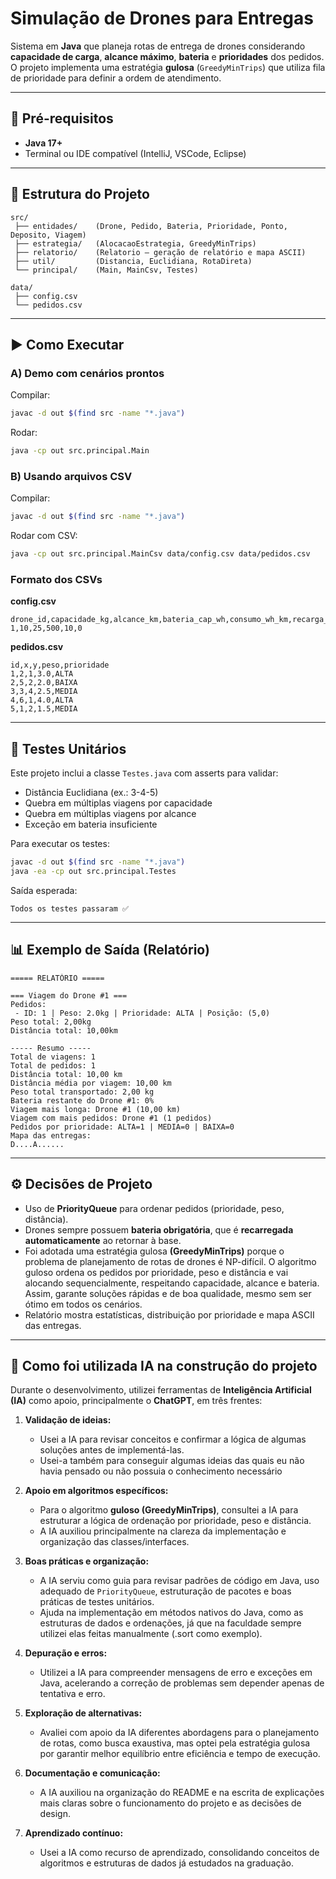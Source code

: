 # Simulação de Drones para Entregas

Sistema em **Java** que planeja rotas de entrega de drones considerando **capacidade de carga**, **alcance máximo**, **bateria** e **prioridades** dos pedidos.  
O projeto implementa uma estratégia **gulosa** (`GreedyMinTrips`) que utiliza fila de prioridade para definir a ordem de atendimento.

---

## 🚀 Pré-requisitos
- **Java 17+**
- Terminal ou IDE compatível (IntelliJ, VSCode, Eclipse)

---

## 📂 Estrutura do Projeto
```
src/
 ├── entidades/    (Drone, Pedido, Bateria, Prioridade, Ponto, Deposito, Viagem)
 ├── estrategia/   (AlocacaoEstrategia, GreedyMinTrips)
 ├── relatorio/    (Relatorio – geração de relatório e mapa ASCII)
 ├── util/         (Distancia, Euclidiana, RotaDireta)
 └── principal/    (Main, MainCsv, Testes)

data/
 ├── config.csv
 └── pedidos.csv
```

---

## ▶️ Como Executar

### A) Demo com cenários prontos
Compilar:
```bash
javac -d out $(find src -name "*.java")
```
Rodar:
```bash
java -cp out src.principal.Main
```

### B) Usando arquivos CSV
Compilar:
```bash
javac -d out $(find src -name "*.java")
```
Rodar com CSV:
```bash
java -cp out src.principal.MainCsv data/config.csv data/pedidos.csv
```

### Formato dos CSVs

**config.csv**
```
drone_id,capacidade_kg,alcance_km,bateria_cap_wh,consumo_wh_km,recarga_wh_min
1,10,25,500,10,0
```

**pedidos.csv**
```
id,x,y,peso,prioridade
1,2,1,3.0,ALTA
2,5,2,2.0,BAIXA
3,3,4,2.5,MEDIA
4,6,1,4.0,ALTA
5,1,2,1.5,MEDIA
```

---

## 🧪 Testes Unitários

Este projeto inclui a classe `Testes.java` com asserts para validar:
- Distância Euclidiana (ex.: 3-4-5)
- Quebra em múltiplas viagens por capacidade
- Quebra em múltiplas viagens por alcance
- Exceção em bateria insuficiente

Para executar os testes:
```bash
javac -d out $(find src -name "*.java")
java -ea -cp out src.principal.Testes
```

Saída esperada:
```
Todos os testes passaram ✅
```

---

## 📊 Exemplo de Saída (Relatório)

```
===== RELATÓRIO =====

=== Viagem do Drone #1 ===
Pedidos: 
 - ID: 1 | Peso: 2.0kg | Prioridade: ALTA | Posição: (5,0)
Peso total: 2,00kg
Distância total: 10,00km

----- Resumo -----
Total de viagens: 1
Total de pedidos: 1
Distância total: 10,00 km
Distância média por viagem: 10,00 km
Peso total transportado: 2,00 kg
Bateria restante do Drone #1: 0%
Viagem mais longa: Drone #1 (10,00 km)
Viagem com mais pedidos: Drone #1 (1 pedidos)
Pedidos por prioridade: ALTA=1 | MEDIA=0 | BAIXA=0
Mapa das entregas:
D....A......
```

---

## ⚙️ Decisões de Projeto
- Uso de **PriorityQueue** para ordenar pedidos (prioridade, peso, distância).
- Drones sempre possuem **bateria obrigatória**, que é **recarregada automaticamente** ao retornar à base.
- Foi adotada uma estratégia gulosa **(GreedyMinTrips)** porque o problema de planejamento de rotas de drones é NP-difícil. O algoritmo guloso ordena os pedidos por prioridade, peso e distância e vai alocando sequencialmente, respeitando capacidade, alcance e bateria.
Assim, garante soluções rápidas e de boa qualidade, mesmo sem ser ótimo em todos os cenários.
- Relatório mostra estatísticas, distribuição por prioridade e mapa ASCII das entregas.

---

## 🤖 Como foi utilizada IA na construção do projeto

Durante o desenvolvimento, utilizei ferramentas de **Inteligência Artificial (IA)** como apoio, principalmente o **ChatGPT**, em três frentes:  

1. **Validação de ideias:**  
   - Usei a IA para revisar conceitos e confirmar a lógica de algumas soluções antes de implementá-las.  
   - Usei-a também para conseguir algumas ideias das quais eu não havia pensado ou não possuia o conhecimento necessário

2. **Apoio em algoritmos específicos:**  
   - Para o algoritmo **guloso (GreedyMinTrips)**, consultei a IA para estruturar a lógica de ordenação por prioridade, peso e distância.  
   - A IA auxiliou principalmente na clareza da implementação e organização das classes/interfaces.

3. **Boas práticas e organização:**  
   - A IA serviu como guia para revisar padrões de código em Java, uso adequado de `PriorityQueue`, estruturação de pacotes e boas práticas de testes unitários.  
   - Ajuda na implementação em métodos nativos do Java, como as estruturas de dados e ordenações, já que na faculdade sempre utilizei elas feitas manualmente (.sort como exemplo). 

4. **Depuração e erros:**  
   - Utilizei a IA para compreender mensagens de erro e exceções em Java, acelerando a correção de problemas sem depender apenas de tentativa e erro.  

5. **Exploração de alternativas:**  
   - Avaliei com apoio da IA diferentes abordagens para o planejamento de rotas, como busca exaustiva, mas optei pela estratégia gulosa por garantir melhor equilíbrio entre eficiência e tempo de execução.  

6. **Documentação e comunicação:**  
   - A IA auxiliou na organização do README e na escrita de explicações mais claras sobre o funcionamento do projeto e as decisões de design.  

7. **Aprendizado contínuo:**  
   - Usei a IA como recurso de aprendizado, consolidando conceitos de algoritmos e estruturas de dados já estudados na graduação.  

